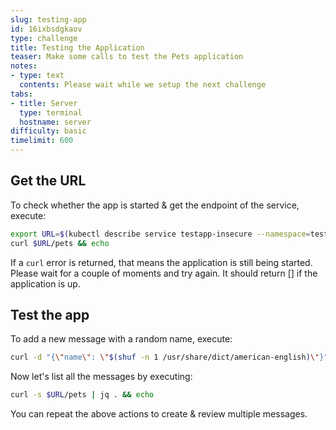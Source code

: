 ```yaml
---
slug: testing-app
id: 16ixbsdgkaov
type: challenge
title: Testing the Application
teaser: Make some calls to test the Pets application
notes:
- type: text
  contents: Please wait while we setup the next challenge
tabs:
- title: Server
  type: terminal
  hostname: server
difficulty: basic
timelimit: 600
---
```

## Get the URL

To check whether the app is started & get the endpoint of the service, execute:

```bash
export URL=$(kubectl describe service testapp-insecure --namespace=testapp |grep Endpoints | awk '{print $2}' ) && \
curl $URL/pets && echo
```

If a `curl` error is returned, that means the application is still being started. Please wait for a couple of moments and try again. It should return [] if the application is up.

## Test the app

To add a new message with a random name, execute:

```bash
curl -d "{\"name\": \"$(shuf -n 1 /usr/share/dict/american-english)\"}" -H "Content-Type: application/json" $URL/pet && echo
```

Now let's list all the messages by executing:

```bash
curl -s $URL/pets | jq . && echo
```

You can repeat the above actions to create & review multiple messages.
